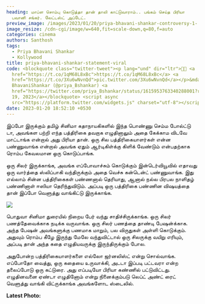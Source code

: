 ```yaml
---
heading: மாப்ள சொம்பு கொடுத்தா தான் தாலி காட்டுவாராம்.. பங்கம் செய்த பிரியா
  பவானி சங்கர். லேட்டஸ்ட் அப்டேட்.
preview_image: /images/2023/01/20/priya-bhavani-shankar-controversy-1-.jpg
image_resize: /cdn-cgi/image/w=640,fit=scale-down,q=80,f=auto
categories: cinema
authors: Santhosh
tags:
  - Priya Bhavani Shankar
  - Kollywood
title: priya-bhavani-shankar-statement-viral
code: <blockquote class="twitter-tweet"><p lang="und" dir="ltr">🙏🏼 <a
  href="https://t.co/1qM68L8xBc">https://t.co/1qM68L8xBc</a> <a
  href="https://t.co/3Xu6wNvnQd">pic.twitter.com/3Xu6wNvnQd</a></p>&mdash; Priya
  BhavaniShankar (@priya_Bshankar) <a
  href="https://twitter.com/priya_Bshankar/status/1615953763340288001?ref_src=twsrc%5Etfw">January
  19, 2023</a></blockquote> <script async
  src="https://platform.twitter.com/widgets.js" charset="utf-8"></script>
date: 2023-01-20 18:52:10 +0530
---
```

இப்போ இருக்கும் தமிழ் சினிமா  கதாநாயகிகளில் இந்த பொண்ணு செம்ம போல்ட்டு டா, அவங்கள பற்றி எந்த பத்திரிகை தவறாக எழுதினாலும் அதை  கேக்காம விடவே மாட்டாங்க என்றால் அது பிரியா தான். ஒரு சில பத்திரிகையாளர்கள் என்ன பண்ணுவாங்க என்றால் அவங்க ஏதும் ஆர்டிகிள்க்கு கிளிக் வேண்டும் என்பதற்காக ரொம்ப கேவலமான ஒரு கொடுப்பாங்க.

ஒரு சிலர் இருக்காங்க, அவங்க எப்போவாச்சும் கொடுக்கும் இன்டெர்வியூவில் எதாவது ஒரு வார்த்தை ஸ்லிப்பாகி வந்திருக்கும் அதை வெச்சு கன்டென்ட் பண்ணுவாங்க. இது எல்லாம் சின்ன பத்திரிகைகள் பண்ணனால் தெரியாது, ஆனால் நல்ல பிரபல நாளிதழ் பண்ணினாள் ஈஸியா தெரிந்துவிடும். அப்படி ஒரு பத்திரிகை பண்ணின விஷயத்தை தான் இப்போ வெளுத்து வாங்கிட்டு இருக்காங்க. 

![](/images/2023/01/20/priya-bhavani-shankar-controversy-2-.jpg)

பொதுவா சினிமா துரையில் நிறைய பேர் வந்து சாதிச்சிருக்காங்க. ஒரு சிலர் பணத்தேவைக்காக நடிக்க வருவாங்க. ஒரு சிலர் பணத்தை தாண்டி பேஷன்க்காக. அந்த பேஷன் அவங்களுக்கு பணமாக மாறும், பல விருதுகள் அள்ளி கொடுக்கும். அதுவும் ரொம்ப கீழே இருந்து மேலே வந்துவிட்டால் ஒரு சிலருக்கு வயிறு எரியும், அப்படி தான் அந்த கதை எழுதியவருக்கு இருந்திருக்கும் போல. 

அதுபோன்ற பத்திரிகையாளர்களை எல்லோ ஜர்னலிஸ்ட் என்று சொல்வாங்க. எப்போதோ  வைத்து, ஒரு கதையை உருவாக்கி, அடடா இப்படி பட்டவரா என்ற தலைப்போடு ஒரு கட்டுரை. அது எப்படியோ பிரியா கண்ணில் பட்டுவிட்டது. எழுதினவனை ஏண்டா எழுதினோம் என்று  நினைக்கும்படு லெப்ட் அண்ட் ரைட் வெளுத்து வாங்கி விட்ருக்காங்க அவங்களோட ஸ்டைலில். 

**L﻿atest Photo:**